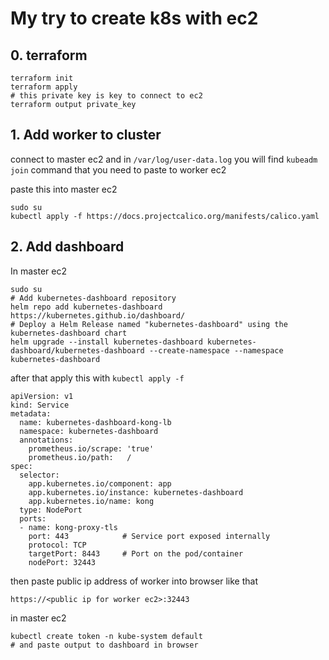# My try to create k8s with ec2

## 0. terraform 
```
terraform init
terraform apply 
# this private key is key to connect to ec2
terraform output private_key 
```

## 1. Add worker to cluster 

connect to master ec2 and in `/var/log/user-data.log` you will find `kubeadm join` command that you need to paste to worker ec2

paste this into master ec2 
```
sudo su 
kubectl apply -f https://docs.projectcalico.org/manifests/calico.yaml
```

## 2. Add dashboard

In master ec2
```
sudo su 
# Add kubernetes-dashboard repository
helm repo add kubernetes-dashboard https://kubernetes.github.io/dashboard/
# Deploy a Helm Release named "kubernetes-dashboard" using the kubernetes-dashboard chart
helm upgrade --install kubernetes-dashboard kubernetes-dashboard/kubernetes-dashboard --create-namespace --namespace kubernetes-dashboard
```

after that apply this with `kubectl apply -f` 
```
apiVersion: v1
kind: Service
metadata:
  name: kubernetes-dashboard-kong-lb
  namespace: kubernetes-dashboard
  annotations:
    prometheus.io/scrape: 'true'
    prometheus.io/path:   /
spec:
  selector:
    app.kubernetes.io/component: app
    app.kubernetes.io/instance: kubernetes-dashboard
    app.kubernetes.io/name: kong
  type: NodePort
  ports:
  - name: kong-proxy-tls
    port: 443            # Service port exposed internally
    protocol: TCP
    targetPort: 8443     # Port on the pod/container
    nodePort: 32443 
```

then paste public ip address of worker into browser like that
```
https://<public ip for worker ec2>:32443
```

in master ec2 
```
kubectl create token -n kube-system default
# and paste output to dashboard in browser 
```